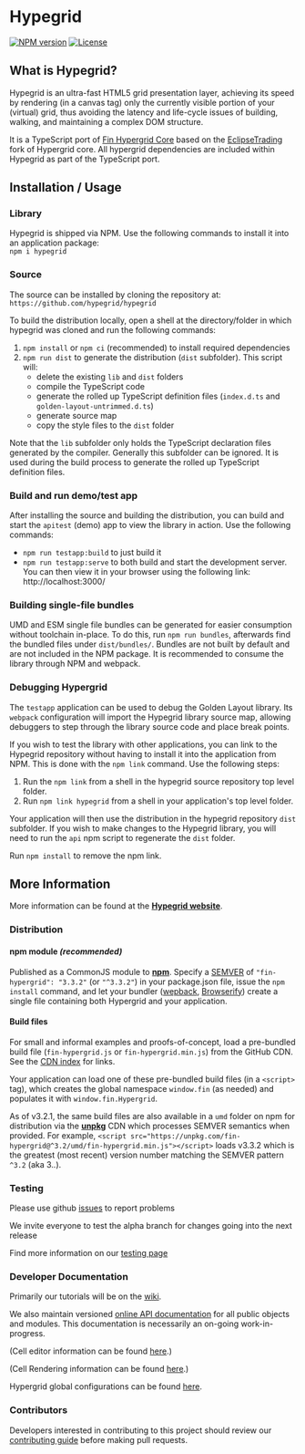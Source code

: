 # Hypegrid

[![NPM version](https://img.shields.io/npm/v/hypegrid)](https://www.npmjs.com/package/hypegrid) [![License](https://img.shields.io/github/license/hypegrid/hypegrid)](https://img.shields.io/github/license/hypegrid/hypegrid)

## What is Hypegrid?

Hypegrid is an ultra-fast HTML5 grid presentation layer, achieving its speed by rendering (in a canvas tag) only the currently visible portion of your (virtual) grid, thus avoiding the latency and life-cycle issues of building, walking, and maintaining a complex DOM structure.

It is a TypeScript port of [Fin Hypergrid Core](https://github.com/fin-hypergrid/core) based on the 
[EclipseTrading](https://github.com/EclipseTrading/hypergrid) fork of Hypergrid core.  All hypergrid dependencies are included within Hypegrid as part of the TypeScript port.

## Installation / Usage

### Library
Hypegrid is shipped via NPM. Use the following commands to install it into an application package:\
`npm i hypegrid`

### Source
The source can be installed by cloning the repository at:\
`https://github.com/hypegrid/hypegrid`

To build the distribution locally, open a shell at the directory/folder in which hypegrid was cloned and run the following commands:
1. `npm install` or `npm ci` (recommended) to install required dependencies
1. `npm run dist` to generate the distribution (`dist` subfolder). This script will:
    * delete the existing `lib` and `dist` folders
    * compile the TypeScript code
    * generate the rolled up TypeScript definition files (`index.d.ts` and `golden-layout-untrimmed.d.ts`)
    * generate source map
    * copy the style files to the `dist` folder

Note that the `lib` subfolder only holds the TypeScript declaration files generated by the compiler. Generally this subfolder can be ignored. It is used during the build process to generate the rolled up TypeScript definition files.

### Build and run demo/test app

After installing the source and building the distribution, you can build and start the `apitest` (demo) app to view the library in action. Use the following commands:
* `npm run testapp:build` to just build it
* `npm run testapp:serve` to both build and start the development server.\
You can then view it in your browser using the following link:\
http://localhost:3000/

### Building single-file bundles

UMD and ESM single file bundles can be generated for easier consumption without toolchain in-place. To do this, run `npm run bundles`, afterwards find the bundled files under `dist/bundles/`.
Bundles are not built by default and are not included in the NPM package. It is recommended to consume the library through NPM and webpack.

### Debugging Hypergrid

The `testapp` application can be used to debug the Golden Layout library.  Its `webpack` configuration will import the Hypegrid library source map, allowing debuggers to step through the library source code and place break points.

If you wish to test the library with other applications, you can link to the Hypegrid repository without having to install it into the application from NPM.  This is done with the `npm link` command.  Use the following steps:
1. Run the `npm link` from a shell in the hypegrid source repository top level folder.
1. Run `npm link hypegrid` from a shell in your application's top level folder.

Your application will then use the distribution in the hypegrid repository `dist` subfolder. If you wish to make changes to the Hypegrid library, you will need to run the `api` npm script to regenerate the `dist` folder.

Run `npm install` to remove the npm link.

## More Information

More information can be found at the [**Hypegrid website**](https://hypegrid.github.io/hypegrid/).

### Distribution

#### npm module _(recommended)_
Published as a CommonJS module to [**npm**](http://npmjs.com/package/@eclipsetrading/hypergrid).
Specify a <a href="https://semver.org/">SEMVER</a> of `"fin-hypergrid": "3.3.2"` (or `"^3.3.2"`) in your package.json file,
issue the `npm install` command, and let your bundler (<a target="webpack" href="https://webpack.js.org/">wepback</a>,
<a target="browserify" href="http://browserify.org/">Browserify</a>) create a single file containing both Hypergrid and your application.

#### Build files
For small and informal examples and proofs-of-concept, load a pre-bundled build file (`fin-hypergrid.js` or `fin-hypergrid.min.js`) from the GitHub CDN. See the [CDN index](https://fin-hypergrid.github.io#index) for links.

Your application can load one of these pre-bundled build files (in a `<script>` tag), which creates the global namespace `window.fin` (as needed) and populates it with `window.fin.Hypergrid`.

As of v3.2.1, the same build files are also available in a `umd` folder on npm for distribution via the [**unpkg**](https://unpkg.com/) CDN which processes SEMVER semantics when provided. For example, `<script src="https://unpkg.com/fin-hypergrid@^3.2/umd/fin-hypergrid.min.js"></script>` loads v3.3.2 which is the greatest (most recent) version number matching the SEMVER pattern `^3.2` (aka 3.*.*).

### Testing

Please use github [issues](https://github.com/fin-hypergrid/core/issues/new) to report problems

We invite everyone to test the alpha branch for changes going into the next release

Find more information on our [testing page](TESTING.md)

### Developer Documentation

Primarily our tutorials will be on the [wiki](https://github.com/fin-hypergrid/core/wiki).

We also maintain versioned [online API documentation](https://fin-hypergrid.github.io/core/2.1.15/doc/Hypergrid.html) for all public objects and modules. This documentation is necessarily an on-going work-in-progress.

(Cell editor information can be found [here](https://github.com/fin-hypergrid/core/wiki/Cell-Editors).)

(Cell Rendering information can be found [here](https://github.com/fin-hypergrid/core/wiki/Cell-Renderers).)

Hypergrid global configurations can be found [here](https://fin-hypergrid.github.io/core/2.1.15/doc/module-defaults.html).

### Contributors

Developers interested in contributing to this project should review our [contributing guide](CONTRIBUTING.md) before making pull requests.
